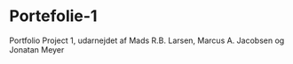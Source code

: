 # Portefolie-1
Portfolio Project 1, udarnejdet af Mads R.B. Larsen, Marcus A. Jacobsen og Jonatan Meyer
